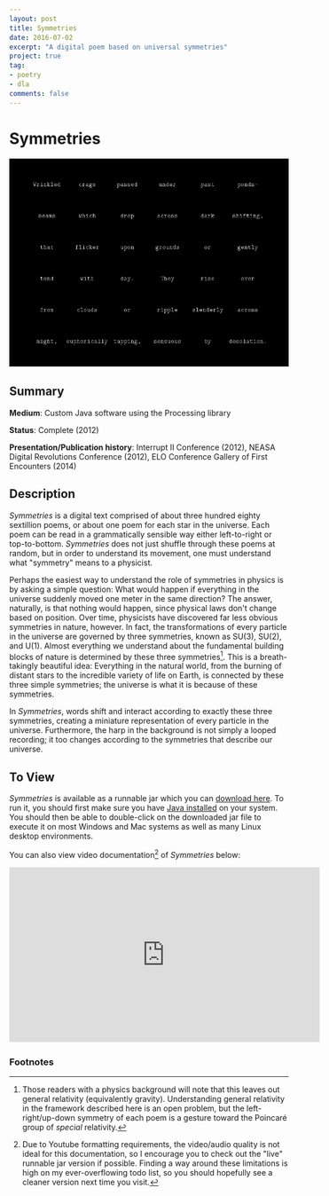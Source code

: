 ```yaml
---
layout: post
title: Symmetries
date: 2016-07-02
excerpt: "A digital poem based on universal symmetries"
project: true
tag:
- poetry
- dla
comments: false
---
```


# Symmetries

![symmetries_screenshot](/assets/img/Symmetries.png "Symmetries screenshot")

## Summary
 **Medium**: Custom Java software using the Processing library

 **Status**: Complete (2012)

 **Presentation/Publication history**: Interrupt II Conference (2012), NEASA
 Digital Revolutions Conference (2012), ELO Conference Gallery of First
 Encounters (2014)

## Description

*Symmetries* is a digital text comprised of about three hundred eighty
sextillion poems, or about one poem for each star in the universe. Each poem
can be read in a grammatically sensible way either left-to-right or
top-to-bottom. *Symmetries* does not just shuffle through these poems at
random, but in order to understand its movement, one must understand what
"symmetry" means to a physicist.

Perhaps the easiest way to understand the role of symmetries in physics is by
asking a simple question: What would happen if everything in the universe
suddenly moved one meter in the same direction? The answer, naturally, is that
nothing would happen, since physical laws don't change based on position. Over
time, physicists have discovered far less obvious symmetries in nature,
however. In fact, the transformations of every particle in the universe are
governed by three symmetries, known as SU(3), SU(2), and U(1). Almost
everything we understand about the fundamental building blocks of nature is
determined by these three symmetries[^2]. This is a breath-takingly beautiful idea:
Everything in the natural world, from the burning of distant stars to the
incredible variety of life on Earth, is connected by these three simple
symmetries; the universe is what it is because of these symmetries.

In *Symmetries*, words shift and interact according to exactly these three
symmetries, creating a miniature representation of every particle in the
universe. Furthermore, the harp in the background is not simply a looped
recording; it too changes according to the symmetries that describe our
universe.

## To View

*Symmetries* is available as a runnable jar which you can [download
here](/assets/Symmetries.jar). To run it, you should first make sure you have
[Java installed](https://java.com/en/download/help/index_installing.xml) on
your system. You should then be able to double-click on the downloaded jar file
to execute it on most Windows and Mac systems as well as many Linux desktop
environments.

You can also view video documentation[^1] of *Symmetries* below:
<iframe width="560" height="315" src="https://www.youtube.com/embed/zrXVyPVZ1HQ" frameborder="0" allowfullscreen></iframe>

### Footnotes
[^2]: Those readers with a physics background will note that this leaves out
      general relativity (equivalently gravity). Understanding general
      relativity in the framework described here is an open problem, but the
      left-right/up-down symmetry of each poem is a gesture toward the
      Poincar&eacute; group of *special* relativity.

[^1]: Due to Youtube formatting requirements, the video/audio quality is not
      ideal for this documentation, so I encourage you to check out the "live"
      runnable jar version if possible. Finding a way around these limitations
      is high on my ever-overflowing todo list, so you should hopefully see a
      cleaner version next time you visit.
